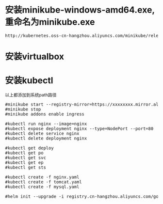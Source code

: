 # 安装minikube-windows-amd64.exe,重命名为minikube.exe
<pre>
http://kubernetes.oss-cn-hangzhou.aliyuncs.com/minikube/releases/v0.25.0/minikube-windows-amd64.exe
</pre>
# 安装virtualbox
# 安装kubectl
 以上都添加到系统path路径

<pre>
#minikube start --registry-mirror=https://xxxxxxxx.mirror.aliyuncs.com
#minikube stop
#minikube addons enable ingress

#kubectl run nginx --image=nginx
#kubectl expose deployment nginx --type=NodePort --port=80
#kubectl delete service nginx
#kubectl delete deployment nginx

#kubectl get deploy
#kubectl get po
#kubectl get svc
#kubectl get ep
#kubectl get sts

#kubectl create -f nginx.yaml
#kubectl create -f tomcat.yaml
#kubectl create -f mysql.yaml

#helm init --upgrade -i registry.cn-hangzhou.aliyuncs.com/google_containers/tiller:v2.8.0 --stable-repo-url https://kubernetes.oss-cn-hangzhou.aliyuncs.com/charts
</pre>

